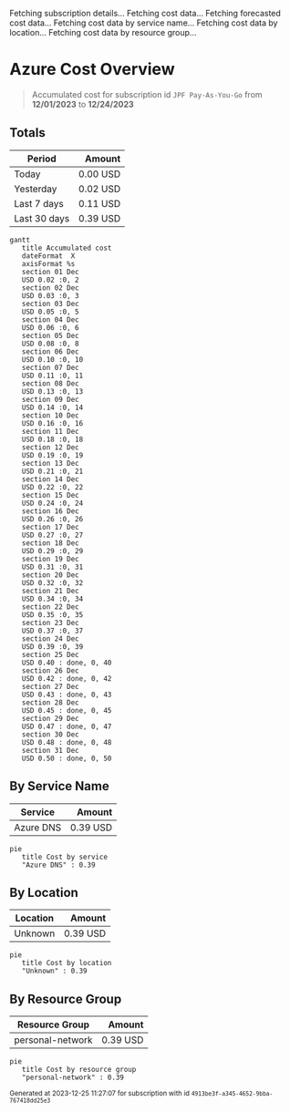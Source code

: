 Fetching subscription details...
Fetching cost data...
Fetching forecasted cost data...
Fetching cost data by service name...
Fetching cost data by location...
Fetching cost data by resource group...
# Azure Cost Overview

> Accumulated cost for subscription id `JPF Pay-As-You-Go` from **12/01/2023** to **12/24/2023**

## Totals

|Period|Amount|
|---|---:|
|Today|0.00 USD|
|Yesterday|0.02 USD|
|Last 7 days|0.11 USD|
|Last 30 days|0.39 USD|

```mermaid
gantt
   title Accumulated cost
   dateFormat  X
   axisFormat %s
   section 01 Dec
   USD 0.02 :0, 2
   section 02 Dec
   USD 0.03 :0, 3
   section 03 Dec
   USD 0.05 :0, 5
   section 04 Dec
   USD 0.06 :0, 6
   section 05 Dec
   USD 0.08 :0, 8
   section 06 Dec
   USD 0.10 :0, 10
   section 07 Dec
   USD 0.11 :0, 11
   section 08 Dec
   USD 0.13 :0, 13
   section 09 Dec
   USD 0.14 :0, 14
   section 10 Dec
   USD 0.16 :0, 16
   section 11 Dec
   USD 0.18 :0, 18
   section 12 Dec
   USD 0.19 :0, 19
   section 13 Dec
   USD 0.21 :0, 21
   section 14 Dec
   USD 0.22 :0, 22
   section 15 Dec
   USD 0.24 :0, 24
   section 16 Dec
   USD 0.26 :0, 26
   section 17 Dec
   USD 0.27 :0, 27
   section 18 Dec
   USD 0.29 :0, 29
   section 19 Dec
   USD 0.31 :0, 31
   section 20 Dec
   USD 0.32 :0, 32
   section 21 Dec
   USD 0.34 :0, 34
   section 22 Dec
   USD 0.35 :0, 35
   section 23 Dec
   USD 0.37 :0, 37
   section 24 Dec
   USD 0.39 :0, 39
   section 25 Dec
   USD 0.40 : done, 0, 40
   section 26 Dec
   USD 0.42 : done, 0, 42
   section 27 Dec
   USD 0.43 : done, 0, 43
   section 28 Dec
   USD 0.45 : done, 0, 45
   section 29 Dec
   USD 0.47 : done, 0, 47
   section 30 Dec
   USD 0.48 : done, 0, 48
   section 31 Dec
   USD 0.50 : done, 0, 50
```

## By Service Name

|Service|Amount|
|---|---:|
|Azure DNS|0.39 USD|

```mermaid
pie
   title Cost by service
   "Azure DNS" : 0.39
```

## By Location

|Location|Amount|
|---|---:|
|Unknown|0.39 USD|

```mermaid
pie
   title Cost by location
   "Unknown" : 0.39
```

## By Resource Group

|Resource Group|Amount|
|---|---:|
|personal-network|0.39 USD|

```mermaid
pie
   title Cost by resource group
   "personal-network" : 0.39
```

<sup>Generated at 2023-12-25 11:27:07 for subscription with id `4913be3f-a345-4652-9bba-767418dd25e3`</sup>
